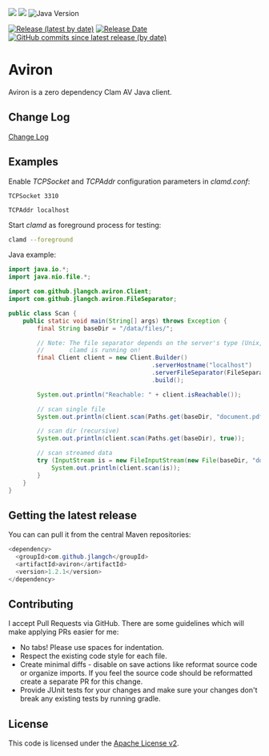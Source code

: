 [![](https://github.com/jlangch/aviron/blob/master/doc/maven-central.svg)](https://search.maven.org/search?q=a:%22aviron%22%20AND%20g:%22com.github.jlangch%22)
[![](https://github.com/jlangch/aviron/blob/master/doc/license.svg)](./LICENSE)
![Java Version](https://img.shields.io/badge/java-%3E%3D%201.8-success)

[![Release (latest by date)](https://img.shields.io/github/v/release/jlangch/aviron)](https://github.com/jlangch/aviron/releases/latest)
[![Release Date](https://img.shields.io/github/release-date/jlangch/aviron?color=blue)](https://github.com/jlangch/aviron/releases/latest)
[![GitHub commits since latest release (by date)](https://img.shields.io/github/commits-since/jlangch/aviron/latest)](https://github.com/jlangch/aviron/commits/)



# Aviron

Aviron is a zero dependency Clam AV Java client.


## Change Log

[Change Log](ChangeLog.md)


## Examples

Enable _TCPSocket_ and _TCPAddr_ configuration parameters in _clamd.conf_:

```
TCPSocket 3310

TCPAddr localhost
```

Start _clamd_ as foreground process for testing:

```sh
clamd --foreground
```


Java example:

```java
import java.io.*;
import java.nio.file.*;

import com.github.jlangch.aviron.Client;
import com.github.jlangch.aviron.FileSeparator;

public class Scan {
    public static void main(String[] args) throws Exception {
        final String baseDir = "/data/files/";

        // Note: The file separator depends on the server's type (Unix, Windows)
        //       clamd is running on!
        final Client client = new Client.Builder()
                                        .serverHostname("localhost")
                                        .serverFileSeparator(FileSeparator.UNIX)
                                        .build();

        System.out.println("Reachable: " + client.isReachable());

        // scan single file
        System.out.println(client.scan(Paths.get(baseDir, "document.pdf")));

        // scan dir (recursive)
        System.out.println(client.scan(Paths.get(baseDir), true));

        // scan streamed data
        try (InputStream is = new FileInputStream(new File(baseDir, "document.pdf"))) {
            System.out.println(client.scan(is));
        }
    }
}
```


## Getting the latest release

You can can pull it from the central Maven repositories:

```java
<dependency>
  <groupId>com.github.jlangch</groupId>
  <artifactId>aviron</artifactId>
  <version>1.2.1</version>
</dependency>
```

## Contributing

I accept Pull Requests via GitHub. There are some guidelines which will make applying PRs easier for me:

- No tabs! Please use spaces for indentation.
- Respect the existing code style for each file.
- Create minimal diffs - disable on save actions like reformat source code or organize imports. If you feel the source code should be reformatted create a separate PR for this change.
- Provide JUnit tests for your changes and make sure your changes don't break any existing tests by running gradle.


## License

This code is licensed under the [Apache License v2](LICENSE).
